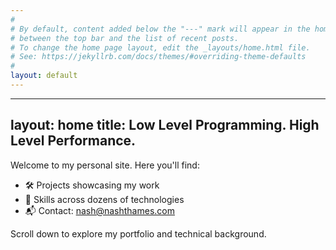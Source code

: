 ```yaml
---
#
# By default, content added below the "---" mark will appear in the home page
# between the top bar and the list of recent posts.
# To change the home page layout, edit the _layouts/home.html file.
# See: https://jekyllrb.com/docs/themes/#overriding-theme-defaults
#
layout: default
---
```


---
layout: home
title: Low Level Programming. High Level Performance.
---

Welcome to my personal site. Here you'll find:

- 🛠 Projects showcasing my work
- 💼 Skills across dozens of technologies
- 📬 Contact: nash@nashthames.com

Scroll down to explore my portfolio and technical background.